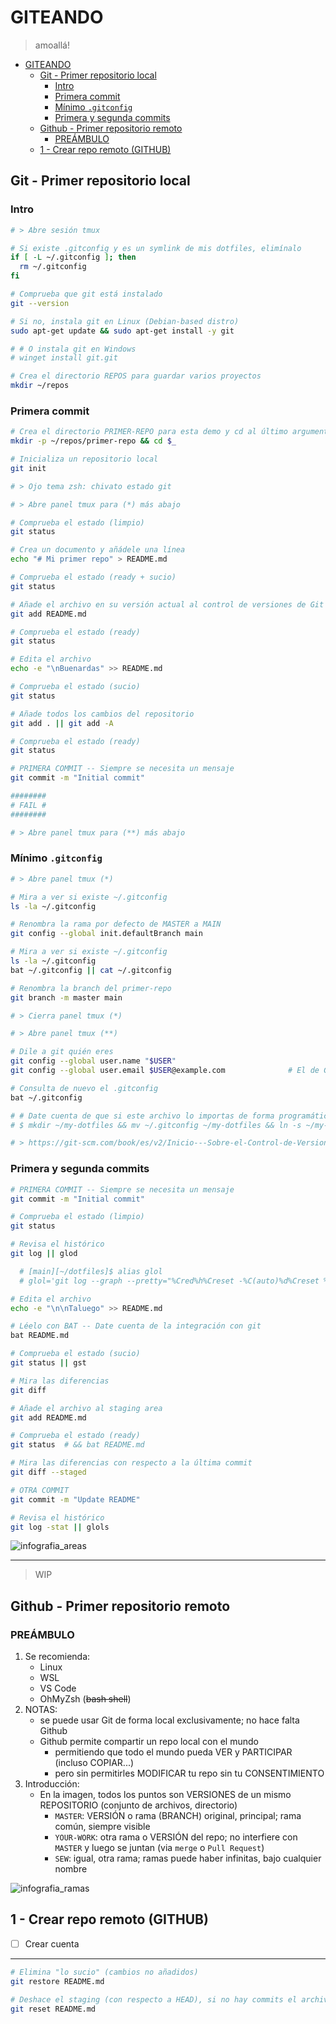 # GITEANDO

> amoallá!


- [GITEANDO](#giteando)
  - [Git - Primer repositorio local](#git---primer-repositorio-local)
    - [Intro](#intro)
    - [Primera commit](#primera-commit)
    - [Mínimo `.gitconfig`](#mínimo-gitconfig)
    - [Primera y segunda commits](#primera-y-segunda-commits)
  - [Github - Primer repositorio remoto](#github---primer-repositorio-remoto)
    - [PREÁMBULO](#preámbulo)
  - [1 - Crear repo remoto (GITHUB)](#1---crear-repo-remoto-github)

## Git - Primer repositorio local

### Intro

```bash
# > Abre sesión tmux

# Si existe .gitconfig y es un symlink de mis dotfiles, elimínalo
if [ -L ~/.gitconfig ]; then
  rm ~/.gitconfig
fi

# Comprueba que git está instalado
git --version

# Si no, instala git en Linux (Debian-based distro)
sudo apt-get update && sudo apt-get install -y git

# # O instala git en Windows
# winget install git.git

# Crea el directorio REPOS para guardar varios proyectos
mkdir ~/repos
```

### Primera commit

```bash
# Crea el directorio PRIMER-REPO para esta demo y cd al último argumento del comando anterior
mkdir -p ~/repos/primer-repo && cd $_

# Inicializa un repositorio local
git init

# > Ojo tema zsh: chivato estado git

# > Abre panel tmux para (*) más abajo
```
```bash
# Comprueba el estado (limpio)
git status

# Crea un documento y añádele una línea
echo "# Mi primer repo" > README.md

# Comprueba el estado (ready + sucio)
git status

# Añade el archivo en su versión actual al control de versiones de Git (STAGING AREA)
git add README.md

# Comprueba el estado (ready)
git status

# Edita el archivo
echo -e "\nBuenardas" >> README.md

# Comprueba el estado (sucio)
git status

# Añade todos los cambios del repositorio
git add . || git add -A

# Comprueba el estado (ready)
git status

# PRIMERA COMMIT -- Siempre se necesita un mensaje
git commit -m "Initial commit"

########
# FAIL #
########

# > Abre panel tmux para (**) más abajo
```

<!-- [*] -->

### Mínimo `.gitconfig`

```bash
# > Abre panel tmux (*)

# Mira a ver si existe ~/.gitconfig
ls -la ~/.gitconfig

# Renombra la rama por defecto de MASTER a MAIN
git config --global init.defaultBranch main

# Mira a ver si existe ~/.gitconfig
ls -la ~/.gitconfig
bat ~/.gitconfig || cat ~/.gitconfig

# Renombra la branch del primer-repo
git branch -m master main

# > Cierra panel tmux (*)
```
```bash
# > Abre panel tmux (**)

# Dile a git quién eres
git config --global user.name "$USER"
git config --global user.email $USER@example.com              # El de Github...

# Consulta de nuevo el .gitconfig
bat ~/.gitconfig

# # Date cuenta de que si este archivo lo importas de forma programática, se acaba antes
# $ mkdir ~/my-dotfiles && mv ~/.gitconfig ~/my-dotfiles && ln -s ~/my-dotfiles/.gitconfig ~/ && git init ~/my-dotfiles

# > https://git-scm.com/book/es/v2/Inicio---Sobre-el-Control-de-Versiones-Configurando-Git-por-primera-vez
```

### Primera y segunda commits

```bash
# PRIMERA COMMIT -- Siempre se necesita un mensaje
git commit -m "Initial commit"

# Comprueba el estado (limpio)
git status

# Revisa el histórico
git log || glod

  # [main][~/dotfiles]$ alias glol
  # glol='git log --graph --pretty="%Cred%h%Creset -%C(auto)%d%Creset %s %Cgreen(%ar) %C(bold blue)<%an>%Creset"'

# Edita el archivo
echo -e "\n\nTaluego" >> README.md

# Léelo con BAT -- Date cuenta de la integración con git
bat README.md

# Comprueba el estado (sucio)
git status || gst

# Mira las diferencias
git diff

# Añade el archivo al staging area
git add README.md

# Comprueba el estado (ready)
git status  # && bat README.md

# Mira las diferencias con respecto a la última commit
git diff --staged

# OTRA COMMIT
git commit -m "Update README"

# Revisa el histórico
git log -stat || glols
```

![infografia_areas](https://res.cloudinary.com/practicaldev/image/fetch/s--M_fHUEqA--/c_limit%2Cf_auto%2Cfl_progressive%2Cq_auto%2Cw_880/https://thepracticaldev.s3.amazonaws.com/i/128hsgntnsu9bww0y8sz.png)

---

> WIP


## Github - Primer repositorio remoto

### PREÁMBULO

1. Se recomienda:
   - Linux
   - WSL
   - VS Code
   - OhMyZsh (~~bash shell~~)
2. NOTAS:
   - se puede usar Git de forma local exclusivamente; no hace falta Github
   - Github permite compartir un repo local con el mundo
     - permitiendo que todo el mundo pueda VER y PARTICIPAR (incluso COPIAR...)
     - pero sin permitirles MODIFICAR tu repo sin tu CONSENTIMIENTO
3. Introducción:
   - En la imagen, todos los puntos son VERSIONES de un mismo REPOSITORIO (conjunto de archivos, directorio)
     - `MASTER`: VERSIÓN o rama (BRANCH) original, principal; rama común, siempre visible
     - `YOUR-WORK`: otra rama o VERSIÓN del repo; no interfiere con `MASTER` y luego se juntan (via `merge` o `Pull Request`)
     - `SEW`: igual, otra rama; ramas puede haber infinitas, bajo cualquier nombre

![infografia_ramas](https://www.nobledesktop.com/image/gitresources/git-branches-merge.png)


## 1 - Crear repo remoto (GITHUB)
- [ ] Crear cuenta

<!--

- [ ] Nuevo repo
  - [ ] añadir LICENCIA
  - [ ] crear repo


## 2 - Config global + crear repo local (GIT)

### 2.1 - Verificar GIT y "config global"

- [x] Verificar que GIT está instalado: `git --version`
- [ ] Mirar 'config global' actual: `git config --list`
  - [ ] config usuario: `git config --global user.name "TuNombre"`
  - [ ] config email: `git config --global user.email aquí@tu.correo`
- [ ] Verificar: `git config -l`

### 2.2 - Crear repo
- [ ] Ir a directorio deseado: `mkdir ~/GITEANDO/segundoRepo && cd "$_"`
- [ ] Inicializar git: `git init`
- [ ] Consultar estado: `git status`
- [ ] RENOMBRAR BRANCH/RAMA: `git branch -m main`



## 3 - Sincronizar local con remoto (Github + Git) 
- [ ] Vuelve a Github y abre tu repo; encuentra el **código para clonar** (HTTPS... o SSH si te atreves)
- [ ] Entrega el código en el repo local: `git remote add origin <...>`
- [ ] Actualizar local con info remota (de BRANCH 'main'): `git fetch`
- [ ] Importar archivos de BRANCH remota: `git pull origin main`
- [ ] Verificar local: `git status`


### 4 - Modificar local & actualizar remoto (Git + Github)

> Básicamente, CONTROL DE VERSIONES

- [ ] Crea y edita archivos; guarda los cambios
```bash
# Crea varios archivos, por ejemplo:
touch unReadme.md
echo "un archivo normal" > archivoNormal.txt
echo "<?xml version='1.0' encoding='UTF-8' ?>" > archivoXML.xml
echo "Esto será un secreto" > .env
echo -e "# Esto protegerá el secreto \n.env" > .gitignore 
```

- [ ] Fíjate como el `.gitignore` OCULTA archivos sensibles 
- [ ] Añade los archivos al "escáner" que es git: `git add .`
- [ ] Consulta estado: `git status`
- [ ] **Guarda copia local**: `git commit -m "ESTOS ARCHIVOS HACEN ESTO"` (*)
- [ ] Manda copia local a BRANCH remota: `git push --set-upstream origin main`
  - ojo, la primera vez es así largo; una vez las BRANCHES se sincronizan: `git push`



```bash
# (*) Mejor ejemplo de mensaje de commit
# Siempre puedes copiar y pegar del editor,
# en lugar de escribir "incómodamente" en la terminal
git commit -m "ESTOS ARCHIVOS HACEN ESTO


- archivo.01: hace tal
- archivo.02: hace cual"
```

### 5 - Manejando BRANCHES
- [ ] Ten tu repo limpio (verde): `git status`
- [ ] Crea nueva rama, y cambia a ella: `git checkout -b nuevaBranch`
- [ ] Ahora podrías hacer igual en rama/repo local: editar, guardar, `add`, `commit`
- [ ] Para subir NUEVA rama a Github: `git push -u origin nuevaBranch`
- [ ] Cambia a la BRANCH principal: `git checkout main`
- [ ] Puedes volcar la NUEVA en la principal: `git merge nuevaBranch`


---

<!-- [*] -->

---


```bash
# Elimina "lo sucio" (cambios no añadidos)
git restore README.md

# Deshace el staging (con respecto a HEAD), si no hay commits el archivo se vuelve Untracked
git reset README.md
```
